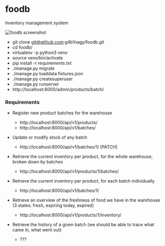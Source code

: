 # foodb

Inventory management system

![foodb screenshot](https://raw.github.com/g4b1nagy/foodb/master/foodb.png)

* git clone git@github.com:g4b1nagy/foodb.git
* cd foodb/
* virtualenv -p python3 venv
* source venv/bin/activate
* pip install -r requirements.txt
* ./manage.py migrate
* ./manage.py loaddata fixtures.json
* ./manage.py createsuperuser
* ./manage.py runserver
* http://localhost:8000/admin/products/batch/


### Requirements

* Register new product batches for the warehouse
    - http://localhost:8000/api/v1/products/
    - http://localhost:8000/api/v1/batches/

* Update or modify stock of any batch
    - http://localhost:8000/api/v1/batches/1/ [PATCH]

* Retrieve the current inventory per product, for the whole warehouse, broken down by batches
    - http://localhost:8000/api/v1/products/1/batches/

* Retrieve the current inventory per product, for each batch individually
    - http://localhost:8000/api/v1/batches/1/

* Retrieve an overview of the freshness of food we have in the warehouse (3 states: fresh, expiring today, expired)
    - http://localhost:8000/api/v1/products/1/inventory/

* Retrieve the history of a given batch (we should be able to trace what came in, what went out)
    - ???

